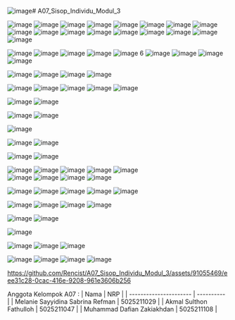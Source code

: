 ![image](https://github.com/Rencist/A07_Sisop_Individu_Modul_3/assets/91055469/9cbaacfd-d3ed-45df-b8df-ddd289118b55)# A07_Sisop_Individu_Modul_3

![image](https://github.com/Rencist/A07_Sisop_Individu_Modul_3/assets/91055469/91c7d381-789c-48f6-8935-5404f6e433a4)
![image](https://github.com/Rencist/A07_Sisop_Individu_Modul_3/assets/91055469/41158695-cea9-4a36-83e2-f5c9b80434df)
![image](https://github.com/Rencist/A07_Sisop_Individu_Modul_3/assets/91055469/a64921ce-d08f-4031-99a9-687cd910e0ba)
![image](https://github.com/Rencist/A07_Sisop_Individu_Modul_3/assets/91055469/e1564b5b-c6b2-487f-b155-9ad2cceaea83)
![image](https://github.com/Rencist/A07_Sisop_Individu_Modul_3/assets/91055469/dddf5292-5b43-402b-8c94-f356936ddbbe)
![image](https://github.com/Rencist/A07_Sisop_Individu_Modul_3/assets/91055469/98855fec-b7e7-4b97-b1e5-4380321e486b)
![image](https://github.com/Rencist/A07_Sisop_Individu_Modul_3/assets/91055469/36c6402b-2862-46fb-951e-6dd7796e96e8)
![image](https://github.com/Rencist/A07_Sisop_Individu_Modul_3/assets/91055469/173fae9d-c7a7-4852-8078-ce64c5faa3d6)
![image](https://github.com/Rencist/A07_Sisop_Individu_Modul_3/assets/91055469/bdefd02d-fedc-4113-bff7-68a51aefb20d)
![image](https://github.com/Rencist/A07_Sisop_Individu_Modul_3/assets/91055469/528ab8e9-44be-4806-bfad-61c5107ca117)
![image](https://github.com/Rencist/A07_Sisop_Individu_Modul_3/assets/91055469/66a3c799-85ef-4697-a9a5-a87ce36db2de)
![image](https://github.com/Rencist/A07_Sisop_Individu_Modul_3/assets/91055469/1183ce80-b329-43da-a33f-e3b090f847fe)
![image](https://github.com/Rencist/A07_Sisop_Individu_Modul_3/assets/91055469/a35539a9-4ec5-40d4-a80d-b61a976bfc32)
![image](https://github.com/Rencist/A07_Sisop_Individu_Modul_3/assets/91055469/49fff87b-61df-482b-bd18-4295c943f661)
![image](https://github.com/Rencist/A07_Sisop_Individu_Modul_3/assets/91055469/f6412e36-3514-41f8-9e14-0b40f5617eb9)
![image](https://github.com/Rencist/A07_Sisop_Individu_Modul_3/assets/91055469/54127cfb-e9c1-4860-8ad4-56a93cf1949f)
![image](https://github.com/Rencist/A07_Sisop_Individu_Modul_3/assets/91055469/49fe6456-c0d1-440b-9e10-ad22bbc97c16)


![image](https://github.com/Rencist/A07_Sisop_Individu_Modul_3/assets/91055469/fbbb5881-9063-417c-9922-a139a8874d85)
![image](https://github.com/Rencist/A07_Sisop_Individu_Modul_3/assets/91055469/3498b659-eb96-4c30-a3ac-287ec69a7b27)
![image](https://github.com/Rencist/A07_Sisop_Individu_Modul_3/assets/91055469/a3a4e14d-5e07-46cc-8da7-ad774702b8ec)
![image](https://github.com/Rencist/A07_Sisop_Individu_Modul_3/assets/91055469/99eb451f-7f44-49f6-9a88-48fa5bedabbc)
![image](https://github.com/Rencist/A07_Sisop_Individu_Modul_3/assets/91055469/5049f067-7152-4373-9c0c-f8225f014bb4)
6
![image](https://github.com/Rencist/A07_Sisop_Individu_Modul_3/assets/91055469/5536a411-1f4b-4021-b458-df2c095369b3)
![image](https://github.com/Rencist/A07_Sisop_Individu_Modul_3/assets/91055469/7137b257-2f25-482d-8ce7-406cb715915f)
![image](https://github.com/Rencist/A07_Sisop_Individu_Modul_3/assets/91055469/6cf265da-550f-4e4a-9506-74d7ee2a59ea)
![image](https://github.com/Rencist/A07_Sisop_Individu_Modul_3/assets/91055469/7ab9a013-b81b-443b-9696-93500f079c7e)

![image](https://github.com/Rencist/A07_Sisop_Individu_Modul_3/assets/91055469/4623e595-8739-4077-a7ed-6f9f235674b4)
![image](https://github.com/Rencist/A07_Sisop_Individu_Modul_3/assets/91055469/bad840c6-c3bd-453d-8bb4-65c745225d3c)
![image](https://github.com/Rencist/A07_Sisop_Individu_Modul_3/assets/91055469/c60c3aae-73e8-4c4b-a292-bfe13f514b3a)
![image](https://github.com/Rencist/A07_Sisop_Individu_Modul_3/assets/91055469/771ab14f-261f-4e95-8d04-fe89e2b8749c)

![image](https://github.com/Rencist/A07_Sisop_Individu_Modul_3/assets/91055469/75ab3c49-5aee-4699-ac74-cef5a2e61dd0)
![image](https://github.com/Rencist/A07_Sisop_Individu_Modul_3/assets/91055469/f84e8741-43eb-447c-95de-e2be1a6a1466)
![image](https://github.com/Rencist/A07_Sisop_Individu_Modul_3/assets/91055469/2a155da3-af44-479f-9391-68effdde65a9)
![image](https://github.com/Rencist/A07_Sisop_Individu_Modul_3/assets/91055469/b4d6b2df-9780-4558-a5c8-979e850d5b8c)
![image](https://github.com/Rencist/A07_Sisop_Individu_Modul_3/assets/91055469/ebe8734b-cb7a-4967-9537-3e9e380e244f)

![image](https://github.com/Rencist/A07_Sisop_Individu_Modul_3/assets/91055469/18acb028-8054-48a9-843c-5df0dad76606)
![image](https://github.com/Rencist/A07_Sisop_Individu_Modul_3/assets/91055469/1e1cd0e0-d249-4da8-b73a-44cb717f819c)

![image](https://github.com/Rencist/A07_Sisop_Individu_Modul_3/assets/91055469/26019a05-b50a-4c18-b2c3-4a2b0dbd23e0)
![image](https://github.com/Rencist/A07_Sisop_Individu_Modul_3/assets/91055469/08f79a42-174d-4f0b-8df3-2cd928fa7280)

![image](https://github.com/Rencist/A07_Sisop_Individu_Modul_3/assets/91055469/c7300398-f07f-4805-87cd-7e23ce468a06)

![image](https://github.com/Rencist/A07_Sisop_Individu_Modul_3/assets/91055469/98105205-6bff-4c6b-bf64-7a0401a35fb9)
![image](https://github.com/Rencist/A07_Sisop_Individu_Modul_3/assets/91055469/4589285f-6060-49c0-a6bb-2e1c1c4182a0)

![image](https://github.com/Rencist/A07_Sisop_Individu_Modul_3/assets/91055469/eeb2bdec-bc1f-4d48-b401-4eb6766668eb)
![image](https://github.com/Rencist/A07_Sisop_Individu_Modul_3/assets/91055469/decf5d8c-3978-41d4-bdf6-29e0e40035b3)

![image](https://github.com/Rencist/A07_Sisop_Individu_Modul_3/assets/91055469/d8920198-0c22-43de-8b9f-5a8787346a0c)
![image](https://github.com/Rencist/A07_Sisop_Individu_Modul_3/assets/91055469/6ad74f0b-2cc7-4b6f-a67c-baed65c5ad45)
![image](https://github.com/Rencist/A07_Sisop_Individu_Modul_3/assets/91055469/3a5409ca-b08f-4f0a-9b41-1af7c7dfa6d4)
![image](https://github.com/Rencist/A07_Sisop_Individu_Modul_3/assets/91055469/826a14f3-008c-4a03-913c-f6dcdf6b1b5b)
![image](https://github.com/Rencist/A07_Sisop_Individu_Modul_3/assets/91055469/e813d477-ebd2-49ce-9a37-a891894315f0)  
![image](https://github.com/Rencist/A07_Sisop_Individu_Modul_3/assets/91055469/5863584b-e70d-4f6f-a43e-1a9c6d3b526e)
![image](https://github.com/Rencist/A07_Sisop_Individu_Modul_3/assets/91055469/eed75838-c10a-4164-89ed-e685f9620f9f)
![image](https://github.com/Rencist/A07_Sisop_Individu_Modul_3/assets/91055469/1194580e-afac-41fa-91c9-4c9a3aea0303)
![image](https://github.com/Rencist/A07_Sisop_Individu_Modul_3/assets/91055469/c4e32ffc-46b6-4295-ad66-4899fca1fc9e)

![image](https://github.com/Rencist/A07_Sisop_Individu_Modul_3/assets/91055469/7be3407e-8193-4963-8862-e9890abef9c6)
![image](https://github.com/Rencist/A07_Sisop_Individu_Modul_3/assets/91055469/986c0922-f9f2-470d-a307-d6ea1200b14c)
![image](https://github.com/Rencist/A07_Sisop_Individu_Modul_3/assets/91055469/9e95ea83-5ebe-41cd-8909-00ec8e27d176)
![image](https://github.com/Rencist/A07_Sisop_Individu_Modul_3/assets/91055469/b56cd5a1-dfbe-48e7-92e0-770289bc630c)
![image](https://github.com/Rencist/A07_Sisop_Individu_Modul_3/assets/91055469/a88e46b7-e668-48d9-a602-7d1480657a98)


![image](https://github.com/Rencist/A07_Sisop_Individu_Modul_3/assets/91055469/825c0c15-a63b-48c3-9cc4-e72cb7bf8eda)
![image](https://github.com/Rencist/A07_Sisop_Individu_Modul_3/assets/91055469/eccd5c42-2a9e-4c1b-a568-2cefd0fe078e)
![image](https://github.com/Rencist/A07_Sisop_Individu_Modul_3/assets/91055469/30641943-8881-4398-a036-5f4da18d714e)
![image](https://github.com/Rencist/A07_Sisop_Individu_Modul_3/assets/91055469/3b06108b-b9f4-4db4-ad8e-4733544d2ca7)

![image](https://github.com/Rencist/A07_Sisop_Individu_Modul_3/assets/91055469/15b5c534-e780-4a27-b9e6-94b682056abb)
![image](https://github.com/Rencist/A07_Sisop_Individu_Modul_3/assets/91055469/ad205c07-ea70-4a63-8584-6d2e13f34028)

![image](https://github.com/Rencist/A07_Sisop_Individu_Modul_3/assets/91055469/71bc1e6f-32e6-4c36-8490-baa3800a7e55)

![image](https://github.com/Rencist/A07_Sisop_Individu_Modul_3/assets/91055469/664efd7b-8389-4681-868f-d1ea72abd9e9)
![image](https://github.com/Rencist/A07_Sisop_Individu_Modul_3/assets/91055469/8e282ca9-5a06-4fb5-8271-03b287744e1b)
![image](https://github.com/Rencist/A07_Sisop_Individu_Modul_3/assets/91055469/09858db8-953a-4138-ab5a-488c79f41aa7)

![image](https://github.com/Rencist/A07_Sisop_Individu_Modul_3/assets/91055469/e39d00c4-4761-45f0-980b-a2daacdec250)
![image](https://github.com/Rencist/A07_Sisop_Individu_Modul_3/assets/91055469/058410ee-f9da-4cd2-a975-3c9f4dd81b5b)
![image](https://github.com/Rencist/A07_Sisop_Individu_Modul_3/assets/91055469/a64d5ddb-9c47-4ba6-bc8c-80402f4b5b8c)
![image](https://github.com/Rencist/A07_Sisop_Individu_Modul_3/assets/91055469/6fb41f00-6e7e-4231-bca2-3423bd31a196)



https://github.com/Rencist/A07_Sisop_Individu_Modul_3/assets/91055469/eee31c28-0cac-416e-9208-961e3606b256









Anggota Kelompok A07 :
| Nama | NRP |
| ---------------------- | ---------- |
| Melanie Sayyidina Sabrina Refman | 5025211029 |
| Akmal Sulthon Fathulloh | 5025211047 |
| Muhammad Dafian Zakiakhdan | 5025211108 |
